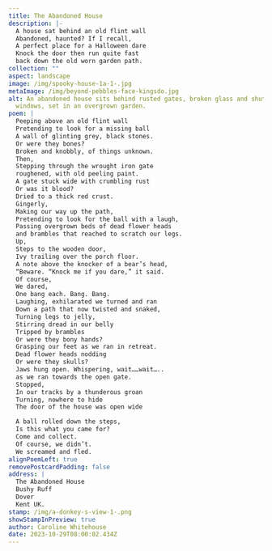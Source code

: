 ```yaml
---
title: The Abandoned House
description: |-
  A house sat behind an old flint wall 
  Abandoned, haunted? If I recall,
  A perfect place for a Halloween dare 
  Knock the door then run quite fast
  back down the old worn garden path.
collection: ""
aspect: landscape
image: /img/spooky-house-1a-1-.jpg
metaImage: /img/beyond-pebbles-face-kingsdo.jpg
alt: An abandoned house sits behind rusted gates, broken glass and shuttered
  windows, set in an overgrown garden.
poem: |
  Peeping above an old flint wall
  Pretending to look for a missing ball
  A wall of glinting grey, black stones.
  Or were they bones?
  Broken and knobbly, of things unknown.
  Then,
  Stepping through the wrought iron gate 
  roughened, with old peeling paint.
  A gate stuck wide with crumbling rust 
  Or was it blood? 
  Dried to a thick red crust.
  Gingerly, 
  Making our way up the path,
  Pretending to look for the ball with a laugh,
  Passing overgrown beds of dead flower heads
  and brambles that reached to scratch our legs.
  Up,
  Steps to the wooden door, 
  Ivy trailing over the porch floor.
  A note above the knocker of a bear’s head,
  “Beware. “Knock me if you dare,” it said.
  Of course, 
  We dared, 
  One bang each. Bang. Bang.
  Laughing, exhilarated we turned and ran
  Down a path that now twisted and snaked,
  Turning legs to jelly, 
  Stirring dread in our belly
  Tripped by brambles
  Or were they bony hands?
  Grasping our feet as we ran in retreat.
  Dead flower heads nodding
  Or were they skulls? 
  Jaws hung open. Whispering, wait……wait…..
  as we ran towards the open gate.
  Stopped, 
  In our tracks by a thunderous groan
  Turning, nowhere to hide
  The door of the house was open wide

  A ball rolled down the steps,
  Is this what you came for? 
  Come and collect.
  Of course, we didn’t. 
  We screamed and fled.
alignPoemLeft: true
removePostcardPadding: false
address: |
  The Abandoned House
  Bushy Ruff
  Dover
  Kent UK.
stamp: /img/a-donkey-s-view-1-.png
showStampInPreview: true
author: Caroline Whitehouse
date: 2023-10-29T08:00:02.434Z
---
```

